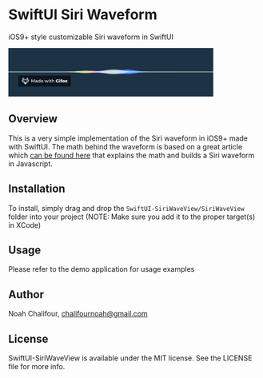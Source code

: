 # SwiftUI Siri Waveform

iOS9+ style customizable Siri waveform in SwiftUI

<img src="images/2019-09-14 23.05.03.gif" />

## Overview 

This is a very simple implementation of the Siri waveform in iOS9+ made with SwiftUI. The math behind the waveform is based on a great article which [can be found here](https://www.freecodecamp.org/news/how-i-built-siriwavejs-library-maths-and-code-behind-6971497ae5c1/) that explains the math and builds a Siri waveform in Javascript.

## Installation

To install, simply drag and drop the `SwiftUI-SiriWaveView/SiriWaveView` folder into your project (NOTE: Make sure you add it to the proper target(s) in XCode)

## Usage

Please refer to the demo application for usage examples

## Author

Noah Chalifour, chalifournoah@gmail.com

## License

SwiftUI-SiriWaveView is available under the MIT license. See the LICENSE file for more info.
